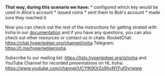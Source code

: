 **That way, during this scenario we have:**
	* configured which key would be used in Alice's account
	* issued coins
	* sent them to Bob's account
	* made sure they reached it

Now you can check out the rest of the instructions for getting strated with Iroha in our [documentation](https://iroha.readthedocs.io/en/latest/getting_started/index.html) and if you have any questions, you can also check out other resources or contact us in chats:
RocketChat: https://chat.hyperledger.org/channel/iroha
Telegram: https://t.me/hyperledgeriroha

Subscribe to our mailing list: https://lists.hyperledger.org/g/iroha and YouTube Channel for recorded presentations on HL Iroha: https://www.youtube.com/channel/UCYlK9OrZo9hvNYFuf0vrwww
